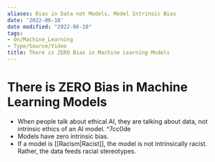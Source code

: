 ```yaml
---
aliases: Bias in Data not Models, Model Intrinsic Bias
date: '2022-06-18'
date modified: "2022-06-28"
tags:
- On/Machine_Learning
- Type/Source/Video
title: There is ZERO Bias in Machine Learning Models
---
```


# There is ZERO Bias in Machine Learning Models
- When people talk about ethical AI, they are talking about data, not intrinsic ethics of an AI model. ^7cc0de
- Models have zero intrinsic bias.
- If a model is [[Racism|Racist]], the model is not intrinsically racist. Rather, the data feeds racial stereotypes.
